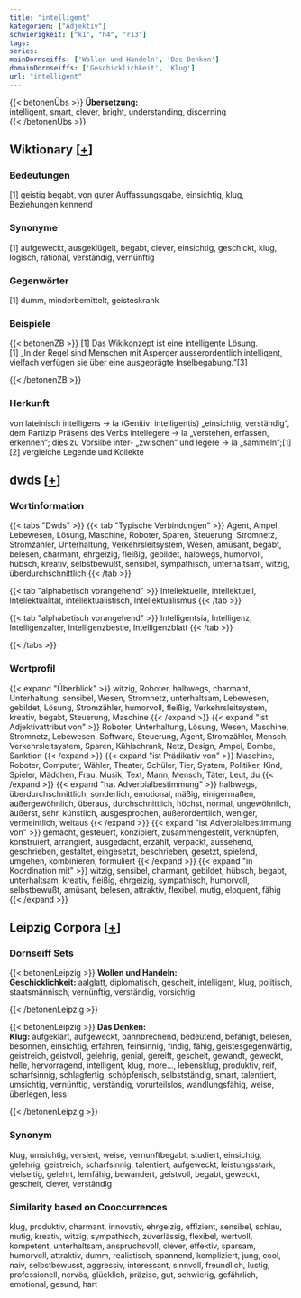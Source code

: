 ```yaml
---
title: "intelligent"
kategorien: ["Adjektiv"]
schwierigkeit: ["k1", "h4", "r13"]
tags:
series:
mainDornseiffs: ['Wollen und Handeln', 'Das Denken']
domainDornseiffs: ['Geschicklichkeit', 'Klug']
url: "intelligent"
---
```


{{< betonenÜbs >}}
**Übersetzung:**  
intelligent, smart, clever, bright, understanding, discerning  
{{< /betonenÜbs >}}

## Wiktionary [[+](https://de.wiktionary.org/wiki/intelligent)]

### Bedeutungen
[1] geistig begabt, von guter Auffassungsgabe, einsichtig, klug, Beziehungen kennend  

### Synonyme
[1] aufgeweckt, ausgeklügelt, begabt, clever, einsichtig, geschickt, klug, logisch, rational, verständig, vernünftig  

### Gegenwörter
[1] dumm, minderbemittelt, geisteskrank  

### Beispiele
{{< betonenZB >}}
[1] Das Wikikonzept ist eine intelligente Lösung.  
[1] „In der Regel sind Menschen mit Asperger ausserordentlich intelligent, vielfach verfügen sie über eine ausgeprägte Inselbegabung.“[3]  

{{< /betonenZB >}}
### Herkunft
von lateinisch intelligens → la (Genitiv: intelligentis) „einsichtig, verständig“, dem Partizip Präsens des Verbs intellegere → la „verstehen, erfassen, erkennen“; dies zu Vorsilbe inter- „zwischen“ und legere → la „sammeln“;[1][2] vergleiche Legende und Kollekte  



## dwds [[+](https://www.dwds.de/wb/intelligent)]

### Wortinformation
{{< tabs "Dwds" >}}
{{< tab "Typische Verbindungen" >}}
Agent, Ampel, Lebewesen, Lösung, Maschine, Roboter, Sparen, Steuerung, Stromnetz, Stromzähler, Unterhaltung, Verkehrsleitsystem, Wesen, amüsant, begabt, belesen, charmant, ehrgeizig, fleißig, gebildet, halbwegs, humorvoll, hübsch, kreativ, selbstbewußt, sensibel, sympathisch, unterhaltsam, witzig, überdurchschnittlich
{{< /tab >}}

{{< tab "alphabetisch vorangehend" >}}
Intellektuelle, intellektuell, Intellektualität, intellektualistisch, Intellektualismus
{{< /tab >}}

{{< tab "alphabetisch vorangehend" >}}
Intelligentsia, Intelligenz, Intelligenzalter, Intelligenzbestie, Intelligenzblatt
{{< /tab >}}

{{< /tabs >}}

### Wortprofil
{{< expand "Überblick" >}} witzig, Roboter, halbwegs, charmant, Unterhaltung, sensibel, Wesen, Stromnetz, unterhaltsam, Lebewesen, gebildet, Lösung, Stromzähler, humorvoll, fleißig, Verkehrsleitsystem, kreativ, begabt, Steuerung, Maschine {{< /expand >}}
{{< expand "ist Adjektivattribut von" >}} Roboter, Unterhaltung, Lösung, Wesen, Maschine, Stromnetz, Lebewesen, Software, Steuerung, Agent, Stromzähler, Mensch, Verkehrsleitsystem, Sparen, Kühlschrank, Netz, Design, Ampel, Bombe, Sanktion {{< /expand >}}
{{< expand "ist Prädikativ von" >}} Maschine, Roboter, Computer, Wähler, Theater, Schüler, Tier, System, Politiker, Kind, Spieler, Mädchen, Frau, Musik, Text, Mann, Mensch, Täter, Leut, du {{< /expand >}}
{{< expand "hat Adverbialbestimmung" >}} halbwegs, überdurchschnittlich, sonderlich, emotional, mäßig, einigermaßen, außergewöhnlich, überaus, durchschnittlich, höchst, normal, ungewöhnlich, äußerst, sehr, künstlich, ausgesprochen, außerordentlich, weniger, vermeintlich, weitaus {{< /expand >}}
{{< expand "ist Adverbialbestimmung von" >}} gemacht, gesteuert, konzipiert, zusammengestellt, verknüpfen, konstruiert, arrangiert, ausgedacht, erzählt, verpackt, aussehend, geschrieben, gestaltet, eingesetzt, beschrieben, gesetzt, spielend, umgehen, kombinieren, formuliert {{< /expand >}}
{{< expand "in Koordination mit" >}} witzig, sensibel, charmant, gebildet, hübsch, begabt, unterhaltsam, kreativ, fleißig, ehrgeizig, sympathisch, humorvoll, selbstbewußt, amüsant, belesen, attraktiv, flexibel, mutig, eloquent, fähig {{< /expand >}}

## Leipzig Corpora [[+](https://corpora.uni-leipzig.de/en/res?word=intelligent&corpusId=deu_newscrawl-public_2018)]

### Dornseiff Sets
{{< betonenLeipzig >}}
**Wollen und Handeln:**  
**Geschicklichkeit:** aalglatt, diplomatisch, gescheit, intelligent, klug, politisch, staatsmännisch, vernünftig, verständig, vorsichtig  

{{< /betonenLeipzig >}}


{{< betonenLeipzig >}}
**Das Denken:**  
**Klug:** aufgeklärt, aufgeweckt, bahnbrechend, bedeutend, befähigt, belesen, besonnen, einsichtig, erfahren, feinsinnig, findig, fähig, geistesgegenwärtig, geistreich, geistvoll, gelehrig, genial, gereift, gescheit, gewandt, geweckt, helle, hervorragend, intelligent, klug, more..., lebensklug, produktiv, reif, scharfsinnig, schlagfertig, schöpferisch, selbstständig, smart, talentiert, umsichtig, vernünftig, verständig, vorurteilslos, wandlungsfähig, weise, überlegen, less  

{{< /betonenLeipzig >}}

### Synonym
klug, umsichtig, versiert, weise, vernunftbegabt, studiert, einsichtig, gelehrig, geistreich, scharfsinnig, talentiert, aufgeweckt, leistungsstark, vielseitig, gelehrt, lernfähig, bewandert, geistvoll, begabt, geweckt, gescheit, clever, verständig


### Similarity based on Cooccurrences
klug, produktiv, charmant, innovativ, ehrgeizig, effizient, sensibel, schlau, mutig, kreativ, witzig, sympathisch, zuverlässig, flexibel, wertvoll, kompetent, unterhaltsam, anspruchsvoll, clever, effektiv, sparsam, humorvoll, attraktiv, dumm, realistisch, spannend, kompliziert, jung, cool, naiv, selbstbewusst, aggressiv, interessant, sinnvoll, freundlich, lustig, professionell, nervös, glücklich, präzise, gut, schwierig, gefährlich, emotional, gesund, hart

